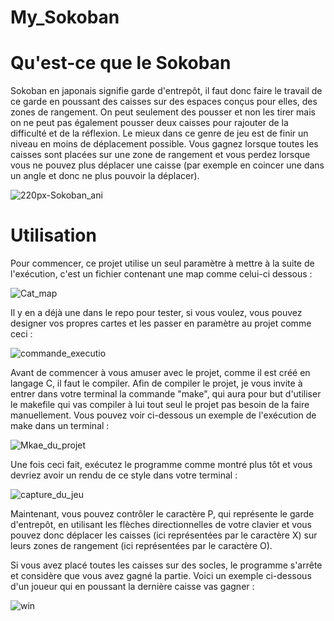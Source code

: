 # My_Sokoban

# Qu'est-ce que le Sokoban

Sokoban en japonais signifie garde d'entrepôt, il faut donc faire le travail de ce garde en poussant des caisses sur des espaces conçus pour elles, des zones de rangement. On peut seulement des pousser et non les tirer mais on ne peut pas également pousser deux caisses pour rajouter de la difficulté et de la réflexion. Le mieux dans ce genre de jeu est de finir un niveau en moins de déplacement possible. Vous gagnez lorsque toutes les caisses sont placées sur une zone de rangement et vous perdez lorsque vous ne pouvez plus déplacer une caisse (par exemple en coincer une dans un angle et donc ne plus pouvoir la déplacer).

![220px-Sokoban_ani](https://user-images.githubusercontent.com/71844868/124367586-ced17b80-dc58-11eb-9032-bc69823ce628.gif)
 
# Utilisation

Pour commencer, ce projet utilise un seul paramètre à mettre à la suite de l'exécution, c'est un fichier contenant une map comme celui-ci dessous :

![Cat_map](https://user-images.githubusercontent.com/71844868/124367217-85cbf800-dc55-11eb-978a-92d48d4ff2f7.png)

Il y en a déjà une dans le repo pour tester, si vous voulez, vous pouvez designer vos propres cartes et les passer en paramètre au projet comme ceci :

![commande_executio](https://user-images.githubusercontent.com/71844868/124367251-cdeb1a80-dc55-11eb-8c29-63c3b6144d47.png)

Avant de commencer à vous amuser avec le projet, comme il est créé en langage C, il faut le compiler. Afin de compiler le projet, je vous invite à entrer dans votre terminal la commande "make", qui aura pour but d'utiliser le makefile qui vas compiler à lui tout seul le projet pas besoin de la faire manuellement. Vous pouvez voir ci-dessous un exemple de l'exécution de make dans un terminal :

![Mkae_du_projet](https://user-images.githubusercontent.com/71844868/124367298-481b9f00-dc56-11eb-907d-a06c91a391e7.png)

Une fois ceci fait, exécutez le programme comme montré plus tôt et vous devriez avoir un rendu de ce style dans votre terminal :

![capture_du_jeu](https://user-images.githubusercontent.com/71844868/124367317-726d5c80-dc56-11eb-855b-ca8a5beae8b1.png)

Maintenant, vous pouvez contrôler le caractère P, qui représente le garde d'entrepôt, en utilisant les flèches directionnelles de votre clavier et vous pouvez donc déplacer les caisses (ici représentées par le caractère X) sur leurs zones de rangement (ici représentées par le caractère O).

Si vous avez placé toutes les caisses sur des socles, le programme s'arrête et considère que vous avez gagné la partie.
Voici un exemple ci-dessous d'un joueur qui en poussant la dernière caisse vas gagner :

![win](https://user-images.githubusercontent.com/71844868/124367403-2242ca00-dc57-11eb-90b5-120396e14c43.png)
